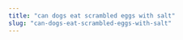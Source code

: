 ```yaml
---
title: "can dogs eat scrambled eggs with salt"
slug: "can-dogs-eat-scrambled-eggs-with-salt"
---
```


